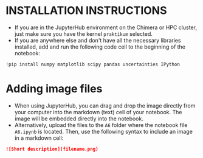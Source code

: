# INSTALLATION INSTRUCTIONS

- If you are in the JupyterHub environment on the Chimera or HPC cluster, just make sure you have the kernel `praktikum` selected.
- If you are anywhere else and don't have all the necessary libraries installed, add and run the following code cell to the beginning of the notebook:
```python
!pip install numpy matplotlib scipy pandas uncertainties IPython
```

# Adding image files

- When using JupyterHub, you can drag and drop the image directly from your computer into the markdown (text) cell of your notebook. The image will be embedded directly into the notebook.
- Alternatively, upload the files to the `A6` folder where the notebook file `A6.ipynb` is located. Then, use the following syntax to include an image in a markdown cell:
```markdown
![Short description](filename.png)
```
